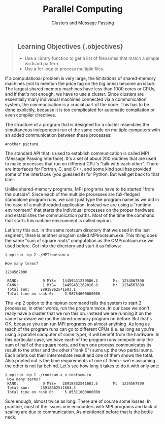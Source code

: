 ﻿---
layout: page
title: Parallel Computing
subtitle: Clusters and Message Passing
minutes: 20
---
> ## Learning Objectives {.objectives}
>
> *   Use a library function to get a list of filenames that match a simple wildcard pattern.
> *   Use a for loop to process multiple files.

If a computational problem is very large, the limitations of shared-memory machines (not to mention the price tag on the big ones) become an issue. The largest shared memory machines have less than 1000 cores or CPUs, and if that's not enough, we have to use a cluster. Since clusters are essentially many individual machines connected via a communication system, the communication is a crucial part of the code. This has to be done explicitly, because it is too complicated for automatic compilation or even compiler directives.

The structure of a program that is designed for a cluster resembles the simultaneous independent run of the same code on multiple computers with an added communication between these processes:

~~~ {.python}
Another picture
~~~

The standard API that is used to establish communication is called MPI (Message Passing Interface). It's a set of about 200 routines that are used to make processes that run on different CPU's "talk with each other". There are interfaces for Fortran, C, and C++, and some kind soul has provided some of the interfaces (you guessed it) for Python. But well get back to that later.

Unlike shared-memory programs, MPI programs have to be started "from the outside". Since each of the multiple processes are full-fledged standalone program runs, we can't just type the program name as we did in the case of a multithreaded application. Instead we are using a "runtime environment" that starts the individual processes on the proper hardware and establishes the communication paths. Most of the time the command that starts this runtime environment is called mpirun.

Let's try this out. In the same rootsum directory that we used in the last segment, there is another program called MPIrootsum.exe. This thing does the same "sum of square roots" computation as the OMProotsum.exe we used before. Got into the directory and start it as follows:

~~~ {.python}
$ mpirun -np 2 ./MPIrootsum.x 
~~~
~~~ {.output}
How many terms?
~~~
~~~ {.python}
1234567890
~~~
~~~ {.output}
 RANK:           0 MYS=   14459431279586.3       M:  1234567890
 RANK:           1 MYS=   14459431262016.8       M:  1234567890
 Total sum:     28918862541603.1
 Total time on rank 0:     2.98754600000000
~~~

The -np 2 option to the mpirun command tells the system to start 2 processes, in other words, run the program twice. In our case we don't really have a cluster that we run this on. Instead we are running it on the same hardware we ran the shred-memory program on before. But that's OK, because you can run MPI programs on almost anything. As long as teach of the program runs can go to different CPUs (i.e. as long as you're using a parallel computer of some type), it will benefit from the hardware. In this particular case, we have each of the program runs compute only the sum of half of the square roots, and then one process communicates its result to the other and the other ("rank 0") sums up the two partial sums. Each prints out their intermediate result and one of them shows the total. Also printed out is the time requirements of one of them - we're assuming the other is not far behind. Let's see how long it takes to do it with only one:

~~~ {.python}
$ mpirun -np 1 ./rootsum.x < rootsum.in
 How many terms?
 RANK:           0 MYS=   28918862541603.5       M:  1234567890
 Total sum:     28918862541603.5
 Total time on rank 0:     5.85311000000000
~~~
Sure enough, almost twice as long. There are of course some losses. In practice, most of the issues one encounters with MPI programs and lack of scaling are due to communication. As mentioned before that is the bottle neck.
